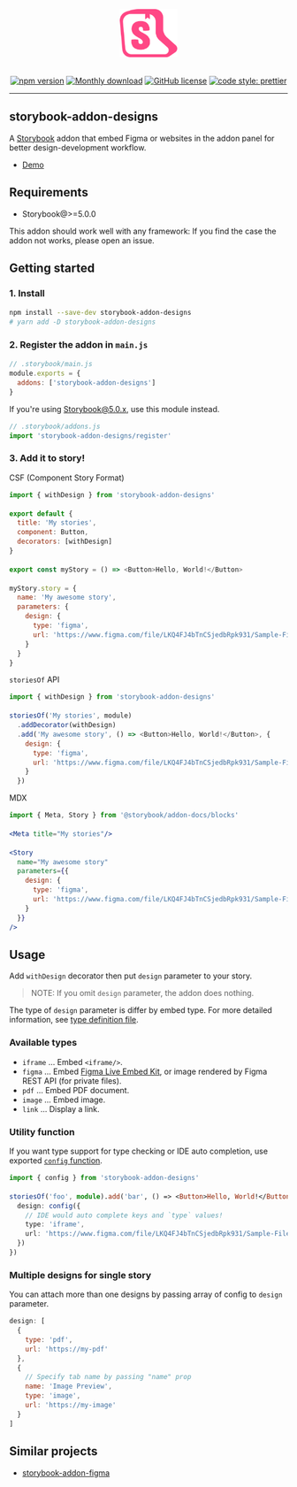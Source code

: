 <div align="center">
  
  <img src="./packages/assets/logo.png" width="104" alt="logo">
  <br/>
  <br/>

[![npm version](https://badge.fury.io/js/storybook-addon-designs.svg)](https://badge.fury.io/js/storybook-addon-designs)
[![Monthly download](https://img.shields.io/npm/dm/storybook-addon-designs.svg)](https://www.npmjs.com/package/storybook-addon-designs)
[![GitHub license](https://img.shields.io/github/license/pocka/storybook-addon-designs.svg)](https://github.com/pocka/storybook-addon-designs/blob/master/LICENSE)
[![code style: prettier](https://img.shields.io/badge/code_style-prettier-ff69b4.svg)](https://github.com/prettier/prettier)

</div>

<hr/>

## storybook-addon-designs

A [Storybook](https://github.com/storybooks/storybook) addon that embed Figma or websites in the addon panel for better design-development workflow.

- [Demo](https://pocka.github.io/storybook-addon-designs)

## Requirements

- Storybook@>=5.0.0

This addon should work well with any framework: If you find the case the addon not works, please open an issue.

## Getting started

### 1. Install

```sh
npm install --save-dev storybook-addon-designs
# yarn add -D storybook-addon-designs
```

### 2. Register the addon in `main.js`

```js
// .storybook/main.js
module.exports = {
  addons: ['storybook-addon-designs']
}
```

If you're using Storybook@5.0.x, use this module instead.

```js
// .storybook/addons.js
import 'storybook-addon-designs/register'
```

### 3. Add it to story!

CSF (Component Story Format)

```js
import { withDesign } from 'storybook-addon-designs'

export default {
  title: 'My stories',
  component: Button,
  decorators: [withDesign]
}

export const myStory = () => <Button>Hello, World!</Button>

myStory.story = {
  name: 'My awesome story',
  parameters: {
    design: {
      type: 'figma',
      url: 'https://www.figma.com/file/LKQ4FJ4bTnCSjedbRpk931/Sample-File'
    }
  }
}
```

`storiesOf` API

```js
import { withDesign } from 'storybook-addon-designs'

storiesOf('My stories', module)
  .addDecorator(withDesign)
  .add('My awesome story', () => <Button>Hello, World!</Button>, {
    design: {
      type: 'figma',
      url: 'https://www.figma.com/file/LKQ4FJ4bTnCSjedbRpk931/Sample-File'
    }
  })
```

MDX

```jsx
import { Meta, Story } from '@storybook/addon-docs/blocks'

<Meta title="My stories"/>

<Story
  name="My awesome story"
  parameters={{
    design: {
      type: 'figma',
      url: 'https://www.figma.com/file/LKQ4FJ4bTnCSjedbRpk931/Sample-File'
    }
  }}
/>
```

## Usage

Add `withDesign` decorator then put `design` parameter to your story.

> NOTE: If you omit `design` parameter, the addon does nothing.

The type of `design` parameter is differ by embed type.
For more detailed information, see [type definition file](./packages/storybook-addon-designs/src/config.ts).

### Available types

- `iframe` ... Embed `<iframe/>`.
- `figma` ... Embed [Figma Live Embed Kit](https://www.figma.com/developers/embed), or image rendered by Figma REST API (for private files).
- `pdf` ... Embed PDF document.
- `image` ... Embed image.
- `link` ... Display a link.

### Utility function

If you want type support for type checking or IDE auto completion, use exported [`config` function](./packages/storybook-addon-designs/src/index.ts#L24).

```ts
import { config } from 'storybook-addon-designs'

storiesOf('foo', module).add('bar', () => <Button>Hello, World!</Button>, {
  design: config({
    // IDE would auto complete keys and `type` values!
    type: 'iframe',
    url: 'https://www.figma.com/file/LKQ4FJ4bTnCSjedbRpk931/Sample-File'
  })
})
```

### Multiple designs for single story

You can attach more than one designs by passing array of config to `design` parameter.

```js
design: [
  {
    type: 'pdf',
    url: 'https://my-pdf'
  },
  {
    // Specify tab name by passing "name" prop
    name: 'Image Preview',
    type: 'image',
    url: 'https://my-image'
  }
]
```

## Similar projects

- [storybook-addon-figma](https://github.com/hharnisc/storybook-addon-figma)
